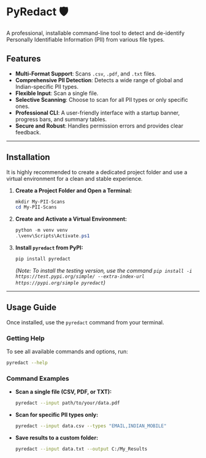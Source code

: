 # PyRedact 🛡️

A professional, installable command-line tool to detect and de-identify Personally Identifiable Information (PII) from various file types.

## Features

- **Multi-Format Support**: Scans `.csv`, `.pdf`, and `.txt` files.
- **Comprehensive PII Detection**: Detects a wide range of global and Indian-specific PII types.
- **Flexible Input**: Scan a single file.
- **Selective Scanning**: Choose to scan for all PII types or only specific ones.
- **Professional CLI**: A user-friendly interface with a startup banner, progress bars, and summary tables.
- **Secure and Robust**: Handles permission errors and provides clear feedback.

---

## Installation

It is highly recommended to create a dedicated project folder and use a virtual environment for a clean and stable experience.

1.  **Create a Project Folder and Open a Terminal:**

    ```powershell
    mkdir My-PII-Scans
    cd My-PII-Scans
    ```

2.  **Create and Activate a Virtual Environment:**

    ```powershell
    python -m venv venv
    .\venv\Scripts\Activate.ps1
    ```

3.  **Install `pyredact` from PyPI:**
    ```powershell
    pip install pyredact
    ```
    _(Note: To install the testing version, use the command `pip install -i https://test.pypi.org/simple/ --extra-index-url https://pypi.org/simple pyredact`)_

---

## Usage Guide

Once installed, use the `pyredact` command from your terminal.

### Getting Help

To see all available commands and options, run:

```bash
pyredact --help
```

### Command Examples

- **Scan a single file (CSV, PDF, or TXT):**

  ```bash
  pyredact --input path/to/your/data.pdf
  ```

- **Scan for specific PII types only:**

  ```bash
  pyredact --input data.csv --types "EMAIL,INDIAN_MOBILE"
  ```

- **Save results to a custom folder:**
  ```bash
  pyredact --input data.txt --output C:/My_Results
  ```
